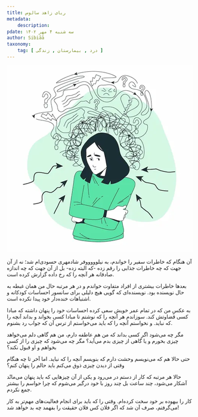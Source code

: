 ```yaml
---
title: ریای زاهد سالوس 
metadata:
    description:  
pdate: سه شنبه ۴ مهر ۱۴۰۲    
author: Sibiāā
taxonomy:
    tag: [ درد , بیمارستان , زندگی ]
---
```

![ریای زاهد سالوس](riaye_zahede_salous.webp?classes=center)

آن هنگام که خاطرات سفیر را خواندم، به نیلوووووفر شادمهری حسودی‌ام شد؛ نه از آن جهت که چه خاطرات جذابی را رقم زده -که البته زده- بل از آن جهت که چه اندازه صادقانه هر آنچه را که رخ داده گزارش کرده است.

بعدها خاطرات بیشتری از افراد متفاوت خواندم و در هر مرتبه حال من همان غبطه به حال نویسنده بود. نویسنده‌ای که گویی هیچ دلیلی برای سانسور احساسات کودکانه و اشتباهات خنده‌دار خود پیدا نکرده است.

به عکسِ من که در تمام عمر خویش سعی کرده احساسات خود را پنهان داشته که مبادا کسی قضاوتش کند. سوزاندم هر آنچه را که نوشتم تا مبادا کسی بخواند و بداند آنچه را که نباید. و نخواستم آنچه را که باید می‌خواستم از ترس آن که جواب رد بشنوم.

مگر چه می‌شود اگر کسی بداند که من هم عاطفه دارم، من هم گاهی دلم می‌خواهد چیزی بخورم و یا گاهی از چیزی بدم می‌آید؟ مگر چه می‌شود که چیزی را از کسی بخواهم و او قبول نکند؟

حتی حالا هم که می‌نویسم وحشت دارم که بنویسم آنچه را که نباید. اما آخر تا چه هنگام وقتی از دیدن چیزی ذوق می‌کنم باید حالم را پنهان کنم؟

حالا هر مرتبه که کار از دستم در می‌رود و یکی از آن چیزهایی که باید پنهان می‌مانْد آشکار می‌شود، چند ساعت بل چند روز با خود درگیر می‌شوم که چرا حواسم را بیشتر جمع نکردم.

کار را بیهوده بر خود سخت کرده‌ام. وقتی را که باید برای انجام فعالیت‌های مهم‌تر به کار می‌گرفتم، صرف آن شد که اگر فلان کس فلان حقیقت را بفهمد چه بد خواهد شد!